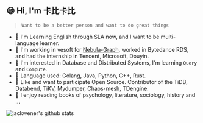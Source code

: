## 😄 Hi, I'm 卡比卡比

> `Want to be a better person and want to do great things`

- :musical_score: I'm Learning English through SLA now, and I want to be multi-language learner.
- :crown: I'm working in vesoft for [Nebula-Graph](https://github.com/vesoft-inc/nebula), worked in Bytedance RDS, and had the internship in Tencent, Microsoft, Douyin.
- :beer: I'm interested in Database and Distributed Systems, I'm learning `Query` and `Compute`.
- :fish_cake: Language used: Golang, Java, Python, C++, Rust.
- :rice_cracker: Like and want to participate Open Source. Contributor of the TiDB, Databend, TiKV, Mydumper, Chaos-mesh, TDengine.
- :shaved_ice: I enjoy reading books of psychology, literature, sociology, history and ...

![jackwener's github stats](https://github-readme-stats.vercel.app/api?username=jackwener)
